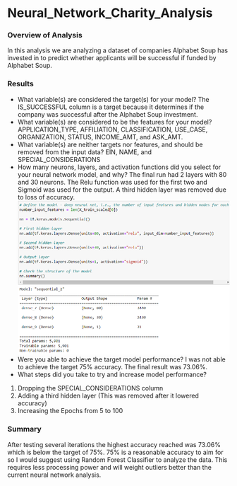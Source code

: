 # Neural_Network_Charity_Analysis

### Overview of Analysis

In this analysis we are analyzing a dataset of companies Alphabet Soup has invested in to predict whether applicants will be successful if funded by Alphabet Soup. 

### Results 

- What variable(s) are considered the target(s) for your model? The IS_SUCCESSFUL column is a target because it determines if the company was successful after the Alphabet Soup investment.
- What variable(s) are considered to be the features for your model? APPLICATION_TYPE, AFFILIATION, CLASSIFICATION, USE_CASE, ORGANIZATION, STATUS, INCOME_AMT, and ASK_AMT.
- What variable(s) are neither targets nor features, and should be removed from the input data? EIN, NAME, and SPECIAL_CONSIDERATIONS
- How many neurons, layers, and activation functions did you select for your neural network model, and why?
The final run had 2 layers with 80 and 30 neurons. The Relu function was used for the first two and Sigmoid was used for the output. A third hidden layer was removed due to loss of accuracy.
![This is an image](https://github.com/SubF/Neural_Network_Charity_Analysis/blob/main/images/1.png)
- Were you able to achieve the target model performance? I was not able to achieve the target 75% accuracy. The final result was 73.06%.
- What steps did you take to try and increase model performance?
1. Dropping the SPECIAL_CONSIDERATIONS column
2. Adding a third hidden layer (This was removed after it lowered accuracy)
3. Increasing the Epochs from 5 to 100

### Summary

After testing several iterations the highest accuracy reached was 73.06% which is below the target of 75%. 75% is a reasonable accuracy to aim for so I would suggest using Random Forest Classifier to analyze the data. This requires less processing power and will weight outliers better than the current neural network analysis.
